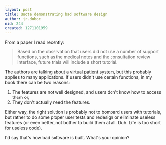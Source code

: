 ```yaml
---
layout: post
title: Quote demonstrating bad software design
author: jr.duboc
nid: 244
created: 1271101959
---
```

<p>
	From a paper I read recently:&nbsp;</p>
<blockquote>
	<p>
		Based on the observation that users did not use a number of support functions, such as the medical notes and the consultation review interface, future trials will include a short tutorial.</p>
</blockquote>
<p>
	The authors are talking about a <a href="duboc.me/en/category/tags/phd" lang="en" title="PhD project: semantic virtual patient">virtual patient system</a>, but this probably applies to many applications. If users didn&#39;t use certain functions, in my book there can be two reasons:</p>
<ol>
	<li>
		The features are not well designed, and users don&#39;t know how to access them or,</li>
	<li>
		They don&#39;t actually need the features.</li>
</ol>
<p>
	Either way, the right solution is probably not to bombard users with tutorials, but rather to do some proper user tests and redesign or eliminate useless features (or even better, not bother to build them at all. Duh. Life is too short for useless code).</p>
<p>
	I&#39;d say that&#39;s how bad software is built. What&#39;s your opinion?</p>
<p>
	<!--break--></p>
